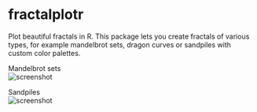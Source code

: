 # fractalplotr

Plot beautiful fractals in R. This package lets you create fractals 
of various types, for example mandelbrot sets, dragon curves or sandpiles with custom color palettes.

Mandelbrot sets  
![screenshot](/example_pictures/readme_example_mandelbrot.png)

Sandpiles  
![screenshot](/example_pictures/readme_example_sandpile.png)  
